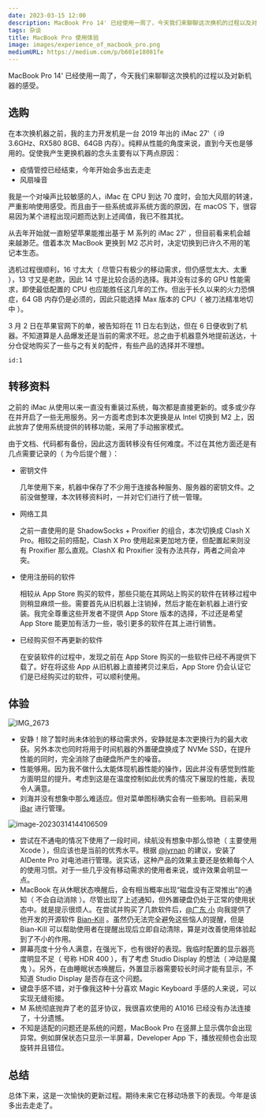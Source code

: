 ```yaml
---
date: 2023-03-15 12:00
description: MacBook Pro 14' 已经使用一周了，今天我们来聊聊这次换机的过程以及对新机器的感受。
tags: 杂谈
title: MacBook Pro 使用体验
image: images/experience_of_macbook_pro.png
mediumURL: https://medium.com/p/b601e18081fe
---
```

MacBook Pro 14' 已经使用一周了，今天我们来聊聊这次换机的过程以及对新机器的感受。

## 选购

在本次换机器之前，我的主力开发机是一台 2019 年出的 iMac 27'（ i9 3.6GHz、RX580 8GB、64GB 内存）。纯粹从性能的角度来说，直到今天也是够用的。促使我产生更换机器的念头主要有以下两点原因：

* 疫情管控已经结束，今年开始会多出去走走
* 风扇噪音

我是一个对噪声比较敏感的人，iMac 在 CPU 到达 70 度时，会加大风扇的转速，严重影响使用感受。而且由于一些系统或非系统方面的原因，在 macOS 下，很容易因为某个进程出现问题而达到上述阈值，我已不胜其扰。

从去年开始就一直盼望苹果能推出基于 M 系列的 iMac 27' ，但目前看来机会越来越渺茫。借着本次 MacBook 更换到 M2 芯片时，决定切换到已许久不用的笔记本生态。

选机过程很顺利，16 寸太大（ 尽管只有极少的移动需求，但仍感觉太大、太重 ），13 寸又是老款，因此 14 寸是比较合适的选择。我并没有过多的 GPU 性能需求，即使最低配置的 CPU 也应能胜任这几年的工作。但出于长久以来的火力恐惧症，64 GB 内存仍是必须的，因此只能选择 Max 版本的 CPU（ 被刀法精准地切中 ）。

3 月 2 日在苹果官网下的单，被告知将在 11 日左右到达，但在 6 日便收到了机器。不知道算是人品爆发还是当前的需求不旺。总之由于机器意外地提前送达，十分仓促地购买了一些与之有关的配件，有些产品的选择并不理想。

```responser
id:1
```

## 转移资料

之前的 iMac 从使用以来一直没有重装过系统，每次都是直接更新的。或多或少存在并开启了一些无用服务。另一方面考虑到本次更换是从 Intel 切换到 M2 上，因此放弃了使用系统提供的转移功能，采用了手动搬家模式。

由于文档、代码都有备份，因此这方面转移没有任何难度。不过在其他方面还是有几点需要记录的（ 为今后提个醒 ）：

* 密钥文件

  几年使用下来，机器中保存了不少用于连接各种服务、服务器的密钥文件。之前没做整理，本次转移资料时，一并对它们进行了统一管理。

* 网络工具

  之前一直使用的是 ShadowSocks + Proxifier 的组合，本次切换成 Clash X Pro。相较之前的搭配，Clash X Pro 使用起来更加地方便，但配置起来则没有 Proxifier 那么直观。ClashX 和 Proxifier 没有办法共存，两者之间会冲突。

* 使用注册码的软件

  相较从 App Store 购买的软件，那些只能在其网站上购买的软件在转移过程中则稍显麻烦一些。需要首先从旧机器上注销掉，然后才能在新机器上进行安装。我完全尊重这些开发者不提供 App Store 版本的选择，不过还是希望 App Store 能更加有活力一些，吸引更多的软件在其上进行销售。

* 已经购买但不再更新的软件

  在安装软件的过程中，发现之前在 App Store 购买的一些软件已经不再提供下载了。好在将这些 App 从旧机器上直接拷贝过来后，App Store 仍会认证它们是已经购买过的软件，可以顺利使用。

## 体验

![IMG_2673](https://cdn.fatbobman.com/IMG_2673.png)

* 安静！除了暂时尚未体验到的移动需求外，安静就是本次更换行为的最大收获。另外本次也同时将用于时间机器的外置硬盘换成了 NVMe SSD，在提升性能的同时，完全消除了由硬盘所产生的噪音。
* 性能够用。因为我不做什么太能体现机器性能的操作，因此并没有感觉到性能方面明显的提升。考虑到这是在温度控制如此优秀的情况下展现的性能，表现令人满意。
* 刘海并没有想象中那么难适应。但对菜单图标确实会有一些影响。目前采用 [iBar](https://www.better365.cn/ibar.html) 进行管理。

![image-20230314144106509](https://cdn.fatbobman.com/image-20230314144106509.png)

* 尝试在不通电的情况下使用了一段时间，续航没有想象中那么惊艳（ 主要使用 Xcode ），但应该也是当前的优秀水平。根据 [@jyrnan](https://twitter.com/jyrnan) 的建议，安装了 AIDente Pro 对电池进行管理。说实话，这种产品的效果主要还是依赖每个人的使用习惯。对于一些几乎没有移动需求的使用者来说，或许效果会明显一点。
* MacBook 在从休眠状态唤醒后，会有相当概率出现“磁盘没有正常推出”的通知（ 不会自动消除 ）。尽管出现了上述通知，但外置硬盘仍处于正常的使用状态中。就是提示很烦人。在尝试并购买了几款软件后，[@广东 小](https://twitter.com/2tmz7wxnsTp4T5p) 向我提供了他开发的开源软件 [Bian-Kill](https://github.com/xiaogdgenuine/BIAN-Killer) 。虽然仍无法完全避免这些恼人的提醒，但是 Bian-Kill 可以帮助使用者在提醒出现后立即自动清除，算是对改善使用体验起到了不小的作用。
* 屏幕亮度十分令人满意，在强光下，也有很好的表现。我临时配置的显示器亮度明显不足（ 号称 HDR 400 ），有了考虑 Studio Display 的想法（ 冲动是魔鬼 ）。另外，在由睡眠状态唤醒后，外置显示器需要较长时间才能有显示，不知道 Studio Display 是否存在这个问题。
* 键盘手感不错，对于像我这种十分喜欢 Magic Keyboard 手感的人来说，可以实现无缝衔接。
* M 系统彻底抛弃了老的蓝牙协议，我很喜欢使用的 A1016 已经没有办法连接了，十分遗憾。
* 不知是适配的问题还是系统的问题，MacBook Pro 在竖屏上显示偶尔会出现异常。例如屏保状态只显示一半屏幕，Developer App 下，播放视频也会出现旋转并且错位。

## 总结

总体下来，这是一次愉快的更新过程。期待未来它在移动场景下的表现。今年是该多出去走走了。
